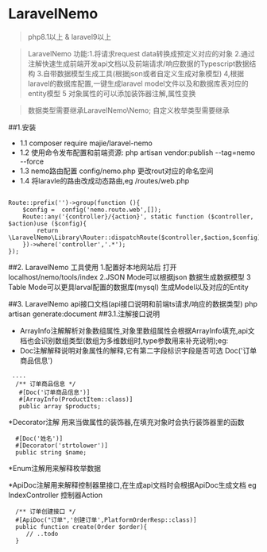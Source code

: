# LaravelNemo

> php8.1以上 & laravel9以上

> LaravelNemo 功能:1.将请求request data转换成预定义对应的对象 
> 2.通过注解快速生成前端开发api文档以及前端请求/响应数据的Typescript数据结构 
> 3.自带数据模型生成工具(根据json或者自定义生成对象模型)
> 4,根据laravel的数据库配置,一键生成laravel model文件以及和数据库表对应的entity模型
> 5 对象属性的可以添加装饰器注解,属性变换


> 数据类型需要继承LaravelNemo\Nemo;
> 自定义枚举类型需要继承



##1.安装 
* 1.1 composer require majie/laravel-nemo
* 1.2 使用命令发布配置和前端资源:  php artisan  vendor:publish  --tag=nemo --force
* 1.3 nemo路由配置 config/nemo.php 更改rout对应的命名空间
* 1.4 将laravle的路由改成动态路由,eg /routes/web.php
```

Route::prefix('')->group(function (){
    $config =  config('nemo.route.web',[]);
    Route::any('{controller}/{action}', static function ($controller, $action)use ($config){
        return \LaravelNemo\Library\Router::dispatchRoute($controller,$action,$config);
    })->where('controller','.*');
});
```


##2. LaravelNemo 工具使用
1.配置好本地网站后 打开localhost/nemo/tools/index
2.JSON Mode可以根据json 数据生成数据模型
3 Table Mode可以更具larval配置的数据库(mysql) 生成Model以及对应的Entity

##3. LaravelNemo api接口文档(api接口说明和前端ts请求/响应的数据类型)
php artisan generate:document
##3.1.注解接口说明
 * ArrayInfo注解解析对象数组属性,对象里数组属性会根据ArrayInfo填充,api文档也会识别数组类型(数组为多维数组时,type参数用来补充说明);eg:
 * Doc注解解释说明对象属性的解释,它有第二字段标识字段是否可选 Doc('订单商品信息') 
 ```
  ....
   /** 订单商品信息 */
    #[Doc('订单商品信息')]
    #[ArrayInfo(ProductItem::class)]
    public array $products;
 
 ```
  *Decorator注解 用来当做属性的装饰器,在填充对象时会执行装饰器里的函数
  ```
    #[Doc('姓名')]
    #[Decorator('strtolower')]
    public string $name;
  ```
  
  *Enum注解用来解释枚举数据

 
 *ApiDoc注解用来解释控制器里接口,在生成api文档时会根据ApiDoc生成文档  eg IndexController 控制器Action 
  ``` TestController.php
    /** 订单创建接口 */
    #[ApiDoc("订单",'创建订单',PlatformOrderResp::class)]
    public function create(Order $order){
       // ..todo
    }
 ```
 






 








